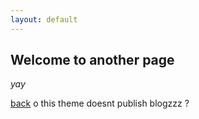 ```yaml
---
layout: default
---
```


## Welcome to another page

_yay_

[back](./)
o this theme doesnt publish blogzzz ?
